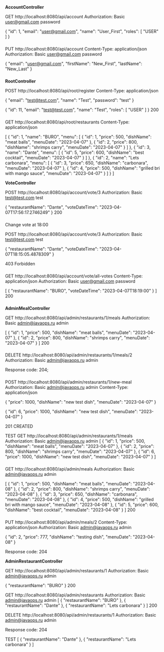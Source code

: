 **AccountController**

GET http://localhost:8080/api/account
Authorization: Basic user@gmail.com password

{
"id": 1,
"email": "user@gmail.com",
"name": "User_First",
"roles": [
"USER"
]
}

###

PUT http://localhost:8080/api/account
Content-Type: application/json
Authorization: Basic user@gmail.com password

{
"email": "user@gmail.com",
"firstName": "New_First",
"lastName": "New_Last"
}

###

**RootController**

POST http://localhost:8080/api/root/register
Content-Type: application/json

{
"email": "test@test.com",
"name": "Test",
"password": "test"
}

{
"id": 11,
"email": "test@test.com",
"name": "Test",
"roles": [
"USER"
]
}
200
###

GET http://localhost:8080/api/root/restaurants
Content-Type: application/json

[
{
"id": 1,
"name": "BURO",
"menu": [
{
"id": 1,
"price": 500,
"dishName": "meat balls",
"menuDate": "2023-04-07"
},
{
"id": 2,
"price": 800,
"dishName": "shrimps carry",
"menuDate": "2023-04-07"
}
]
},
{
"id": 3,
"name": "Dante",
"menu": [
{
"id": 5,
"price": 600,
"dishName": "best cocktail",
"menuDate": "2023-04-07"
}
]
},
{
"id": 2,
"name": "Lets carbonara",
"menu": [
{
"id": 3,
"price": 650,
"dishName": "carbonara",
"menuDate": "2023-04-07"
},
{
"id": 4,
"price": 500,
"dishName": "grilled bri with mango sauce",
"menuDate": "2023-04-07"
}
]
}
]

**VoteController**

POST http://localhost:8080/api/account/vote/3
Authorization: Basic test@test.com test

{
"restaurantName": "Dante",
"voteDateTime": "2023-04-07T17:56:17.2746249"
}
200
###
Change vote at 18:00

POST http://localhost:8080/api/account/vote/3
Authorization: Basic test@test.com test

{
"restaurantName": "Dante",
"voteDateTime": "2023-04-07T18:15:05.4878309"
}

403 Forbidden

###

GET http://localhost:8080/api/account/vote/all-votes
Content-Type: application/json
Authorization: Basic user@gmail.com password

[
{
"restaurantName": "BURO",
"voteDateTime": "2023-04-07T18:19:00"
}
]
200

###

**AdminMealController**

GET http://localhost:8080/api/admin/restaurants/1/meals
Authorization: Basic admin@javaops.ru admin

[
{
"id": 1,
"price": 500,
"dishName": "meat balls",
"menuDate": "2023-04-07"
},
{
"id": 2,
"price": 800,
"dishName": "shrimps carry",
"menuDate": "2023-04-07"
}
]
200

###

DELETE http://localhost:8080/api/admin/restaurants/1/meals/2
Authorization: Basic admin@javaops.ru admin

<Response body is empty>

Response code: 204;

###

POST http://localhost:8080/api/admin/restaurants/1/new-meal
Authorization: Basic admin@javaops.ru admin
Content-Type: application/json

{
"price": 1000,
"dishName": "new test dish",
"menuDate": "2023-04-07"
}

{
"id": 6,
"price": 1000,
"dishName": "new test dish",
"menuDate": "2023-04-07"
}

201 CREATED

TEST
GET http://localhost:8080/api/admin/restaurants/1/meals
Authorization: Basic admin@javaops.ru admin
[
{
"id": 1,
"price": 500,
"dishName": "meat balls",
"menuDate": "2023-04-07"
},
{
"id": 2,
"price": 800,
"dishName": "shrimps carry",
"menuDate": "2023-04-07"
},
{
"id": 6,
"price": 1000,
"dishName": "new test dish",
"menuDate": "2023-04-07"
}
]

###

GET http://localhost:8080/api/admin/meals
Authorization: Basic admin@javaops.ru admin

[
{
"id": 1,
"price": 500,
"dishName": "meat balls",
"menuDate": "2023-04-08"
},
{
"id": 2,
"price": 800,
"dishName": "shrimps carry",
"menuDate": "2023-04-08"
},
{
"id": 3,
"price": 650,
"dishName": "carbonara",
"menuDate": "2023-04-08"
},
{
"id": 4,
"price": 500,
"dishName": "grilled bri with mango sauce",
"menuDate": "2023-04-08"
},
{
"id": 5,
"price": 600,
"dishName": "best cocktail",
"menuDate": "2023-04-08"
}
]
200

###

PUT http://localhost:8080/api/admin/meals/2
Content-Type: application/json
Authorization: Basic admin@javaops.ru admin

{
"id": 2,
"price": 777,
"dishName": "testing dish",
"menuDate": "2023-04-08"
}

<Response body is empty>

Response code: 204

**AdminRestaurantController**

GET http://localhost:8080/api/admin/restaurants/1
Authorization: Basic admin@javaops.ru admin

{
"restaurantName": "BURO"
}
200

GET http://localhost:8080/api/admin/restaurants
Authorization: Basic admin@javaops.ru admin
[
{
"restaurantName": "BURO"
},
{
"restaurantName": "Dante"
},
{
"restaurantName": "Lets carbonara"
}
]
200

DELETE http://localhost:8080/api/admin/restaurants/1
Authorization: Basic admin@javaops.ru admin

<Response body is empty>

Response code: 204

TEST
[
{
"restaurantName": "Dante"
},
{
"restaurantName": "Lets carbonara"
}
]

